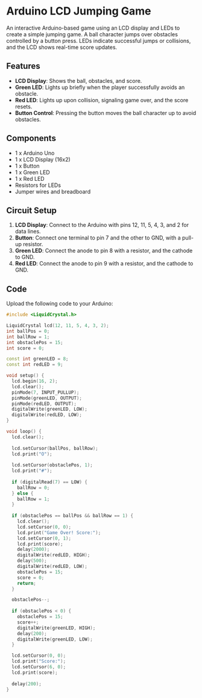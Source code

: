 # Arduino LCD Jumping Game

An interactive Arduino-based game using an LCD display and LEDs to create a simple jumping game. A ball character jumps over obstacles controlled by a button press. LEDs indicate successful jumps or collisions, and the LCD shows real-time score updates.

## Features

- **LCD Display**: Shows the ball, obstacles, and score.
- **Green LED**: Lights up briefly when the player successfully avoids an obstacle.
- **Red LED**: Lights up upon collision, signaling game over, and the score resets.
- **Button Control**: Pressing the button moves the ball character up to avoid obstacles.

## Components

- 1 x Arduino Uno
- 1 x LCD Display (16x2)
- 1 x Button
- 1 x Green LED
- 1 x Red LED
- Resistors for LEDs
- Jumper wires and breadboard

## Circuit Setup

1. **LCD Display**: Connect to the Arduino with pins 12, 11, 5, 4, 3, and 2 for data lines.
2. **Button**: Connect one terminal to pin 7 and the other to GND, with a pull-up resistor.
3. **Green LED**: Connect the anode to pin 8 with a resistor, and the cathode to GND.
4. **Red LED**: Connect the anode to pin 9 with a resistor, and the cathode to GND.

## Code

Upload the following code to your Arduino:

```cpp
#include <LiquidCrystal.h>

LiquidCrystal lcd(12, 11, 5, 4, 3, 2);
int ballPos = 0;
int ballRow = 1;
int obstaclePos = 15;
int score = 0;

const int greenLED = 8;
const int redLED = 9;

void setup() {
  lcd.begin(16, 2);
  lcd.clear();
  pinMode(7, INPUT_PULLUP);
  pinMode(greenLED, OUTPUT);
  pinMode(redLED, OUTPUT);
  digitalWrite(greenLED, LOW);
  digitalWrite(redLED, LOW);
}

void loop() {
  lcd.clear();
  
  lcd.setCursor(ballPos, ballRow);
  lcd.print("O");
  
  lcd.setCursor(obstaclePos, 1);
  lcd.print("#");
  
  if (digitalRead(7) == LOW) {
    ballRow = 0;
  } else {
    ballRow = 1;
  }
  
  if (obstaclePos == ballPos && ballRow == 1) {
    lcd.clear();
    lcd.setCursor(0, 0);
    lcd.print("Game Over! Score:");
    lcd.setCursor(0, 1);
    lcd.print(score);
    delay(2000);
    digitalWrite(redLED, HIGH);
    delay(500);
    digitalWrite(redLED, LOW);
    obstaclePos = 15;
    score = 0;
    return;
  }

  obstaclePos--;
  
  if (obstaclePos < 0) {
    obstaclePos = 15;
    score++;
    digitalWrite(greenLED, HIGH);
    delay(200);
    digitalWrite(greenLED, LOW);
  }

  lcd.setCursor(0, 0);
  lcd.print("Score:");
  lcd.setCursor(6, 0);
  lcd.print(score);
  
  delay(200);
}
```
